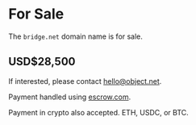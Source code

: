 # For Sale

The `bridge.net` domain name is for sale. 

## USD$28,500

If interested, please contact hello@object.net.

Payment handled using [escrow.com](https://www.escrow.com/).

Payment in crypto also accepted. ETH, USDC, or BTC.

